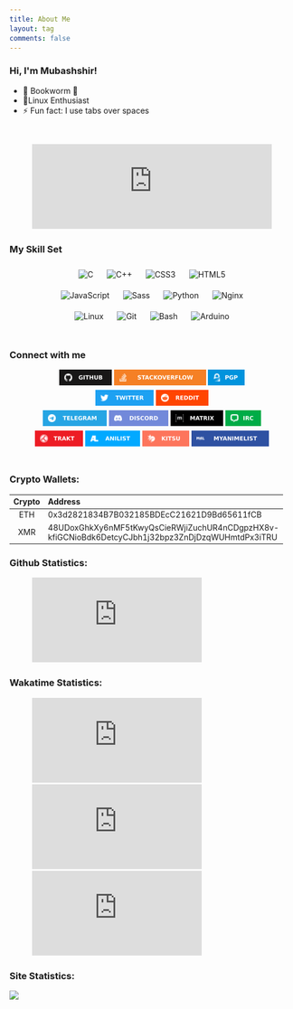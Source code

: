```yaml
---
title: About Me
layout: tag
comments: false
---
```

### Hi, I'm Mubashshir!

- 📖 Bookworm 🐛
- 🐧Linux Enthusiast
- ⚡ Fun fact: I use tabs over spaces
<br />
<figure>
	<embed src="https://lastfm-recently-played.vercel.app/api?user=ahmubashshir&amp;count=4&amp;width=600" width="100%" />
</figure>

### My Skill Set

<div align="center">
	<img style="margin: 10px; width: 48px;" src="https://profilinator.rishav.dev/skills-assets/c-original.svg" alt="C" height="50" />
	<img style="margin: 10px; width: 48px;" src="https://profilinator.rishav.dev/skills-assets/cplusplus-original.svg" alt="C++" height="50" />
	<img style="margin: 10px; width: 48px;" src="https://profilinator.rishav.dev/skills-assets/css3-original-wordmark.svg" alt="CSS3" height="50" />
	<img style="margin: 10px; width: 48px;" src="https://profilinator.rishav.dev/skills-assets/html5-original-wordmark.svg" alt="HTML5" height="50" />
	<br />
	<img style="margin: 10px; width: 48px;" src="https://profilinator.rishav.dev/skills-assets/javascript-original.svg" alt="JavaScript" height="50" />
	<img style="margin: 10px; width: 48px;" src="https://profilinator.rishav.dev/skills-assets/sass-original.svg" alt="Sass" height="50" />
	<img style="margin: 10px; width: 48px;" src="https://profilinator.rishav.dev/skills-assets/python-original.svg" alt="Python" height="50" />
	<img style="margin: 10px; width: 48px;" src="https://profilinator.rishav.dev/skills-assets/nginx-original.svg" alt="Nginx" height="50" />
	<br />
	<img style="margin: 10px; width: 48px;" src="https://profilinator.rishav.dev/skills-assets/linux-original.svg" alt="Linux" height="50" />
	<img style="margin: 10px; width: 48px;" src="https://profilinator.rishav.dev/skills-assets/git-scm-icon.svg" alt="Git" height="50" />
	<img style="margin: 10px; width: 48px;" src="https://profilinator.rishav.dev/skills-assets/gnu_bash-icon.svg" alt="Bash" height="50" />
	<img style="margin: 10px; width: 48px;" src="https://profilinator.rishav.dev/skills-assets/arduino.png" alt="Arduino" height="50" />
</div>
<br />

### Connect with me

<div align="center">
	<!-- github -->
	<a rel="noreferrer" style="text-decoration: none;" href="https://github.com/ahmubashshir" target="_blank">
		<img height="28" width="93" alt="github" src="/assets/badges/github.svg" style="margin-bottom: 5px;"/>
	</a>
	<!-- stackoverflow -->
	<a rel="noreferrer" style="text-decoration: none;" href="https://stackoverflow.com/users/9123082" target="_blank">
		<img height="28" width="163"  alt="stackoverflow" src="/assets/badges/stackoverflow.svg" style="margin-bottom: 5px;"/>
	</a>
	<!-- pgp -->
	<a rel="noreferrer" style="text-decoration: none;" href="https://keys.openpgp.org/vks/v1/by-fingerprint/916961EE198832DD70B628B356DB0538F60D951C" target="_blank">
		<img height="28" width="65" alt="pgp public key" src="/assets/badges/pgp.svg" style="margin-bottom: 5px;"/>
	</a>
	<br/>
	<!-- twitter -->
	<a rel="noreferrer" style="text-decoration: none;" href="https://twitter.com/ahmubashshir" target="_blank">
		<img height="28" width="103" alt="twitter" src="/assets/badges/twitter.svg" style="margin-bottom: 5px;"/>
	</a>
	<!-- reddit -->
	<a rel="noreferrer" style="text-decoration: none;" href="https://reddit.com/u/ahmubashshir" target="_blank">
		<img height="28" width="93" alt="reddit" src="/assets/badges/reddit.svg" style="margin-bottom: 5px;"/>
	</a>
	<br/>
	<!-- telegram -->
	<a rel="noreferrer" style="text-decoration: none;" href="https://t.me/ahmubashshir" target="_blank">
		<img height="28" width="113" alt="telegram" src="/assets/badges/telegram.svg" style="margin-bottom: 5px;"/>
	</a>
	<!-- discord -->
	<a rel="noreferrer" style="text-decoration: none;" href="https://discord.com/users/ahmubashshir#3527" target="_blank">
		<img height="28" width="105" alt="discord" src="/assets/badges/discord.svg" style="margin-bottom: 5px;"/>
	</a>
	<!-- matrix -->
	<a rel="noreferrer" style="text-decoration: none;" href="https://matrix.to/#/@ahm:feneas.org" target="_blank">
		<img height="28" width="93" alt="matrix" src="/assets/badges/matrix.svg" style="margin-bottom: 5px;"/>
	</a>
	<a rel="noreferrer" style="text-decoration: none;" href="/irc" target="_blank">
		<img height="28" width="63" alt="irc" src="/assets/badges/irc.svg" style="margin-bottom: 5px;"/>
	</a>
	<br/>
	<!-- trakt -->
	<a rel="noreferrer" style="text-decoration: none;" href="https://trakt.tv/users/ahmubashshir" target="_blank">
		<img height="28" width="85" alt="trakt" src="/assets/badges/trakt.svg" style="margin-bottom: 5px;"/>
	</a>
	<!-- anilist -->
	<a rel="noreferrer" style="text-decoration: none;" href="https://anilist.co/user/ahmubashshir" target="_blank">
		<img height="28" width="97" alt="anilist" src="/assets/badges/anilist.svg" style="margin-bottom: 5px;"/>
	</a>
	<!-- kitsu -->
	<a rel="noreferrer" style="text-decoration: none;" href="https://kitsu.io/users/ahmubashshir" target="_blank">
		<img height="28" width="83" alt="kitsu" src="/assets/badges/kitsu.svg" style="margin-bottom: 5px;"/>
	</a>
	<!-- myanimelist -->
	<a rel="noreferrer" style="text-decoration: none;" href="https://myanimelist.net/profile/ahmubashshir" target="_blank">
		<img height="28" width="137" alt="myanimelist" src="/assets/badges/myanimelist.svg" style="margin-bottom: 5px;"/>
	</a>
</div>
<br />

### Crypto Wallets:

 Crypto | Address
 :---: | :---
 ETH | 0x3d2821834B7B032185BDEcC21621D9Bd65611fCB
 XMR | 48UDoxGhkXy6nMF5tKwyQsCieRWjiZuchUR4nCDgpzHX8v-<br />kfiGCNioBdk6DetcyCJbh1j32bpz3ZnDjDzqWUHmtdPx3iTRU

### Github Statistics:
<figure>
	<embed type="image/svg+xml" src="https://github-readme-stats.vercel.app/api?theme=dark&amp;title_color=2EB398&amp;bg_color=1B2224&amp;text_color=C6CDCB&amp;username=ahmubashshir&amp;count_private=true&amp;show_icons=true" />
</figure>

### Wakatime Statistics:
<figure>
	<embed type="image/svg+xml" src="https://wakatime.com/share/@ahmubashshir/a5b2051a-c47f-4048-b66f-f92395c0eec2.svg" />
	<embed type="image/svg+xml" src="https://wakatime.com/share/@ahmubashshir/81737ad2-cea9-4af0-be8a-997e71b04068.svg" />
	<embed type="image/svg+xml" src="https://wakatime.com/share/@ahmubashshir/75a81e4b-3ff1-4c9c-9264-954d0239b89e.svg" />
</figure>

### Site Statistics:
<img src="https://pagespeed-insights.herokuapp.com/?url=https://ahmubashshir.github.io" />
<!--
vim: ts=2:et:ft=markdown:
-->

